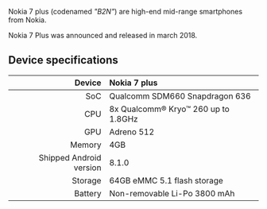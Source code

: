  Nokia 7 plus (codenamed _"B2N"_) are high-end mid-range smartphones from Nokia.

Nokia 7 Plus was announced and released in march 2018.

## Device specifications

| Device       |   Nokia 7 plus                                  |
| -----------: | :---------------------------------------------- |
| SoC          | Qualcomm SDM660 Snapdragon 636                  |
| CPU          | 8x Qualcomm® Kryo™ 260 up to 1.8GHz             |
| GPU          | Adreno 512                                      |
| Memory       | 4GB                                             |
| Shipped Android version | 8.1.0                                |
| Storage      | 64GB eMMC 5.1 flash storage                     |
| Battery      | Non-removable Li-Po 3800 mAh                    |




